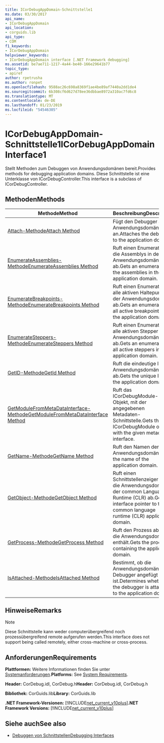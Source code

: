 ```yaml
---
title: ICorDebugAppDomain-Schnittstelle1
ms.date: 03/30/2017
api_name:
- ICorDebugAppDomain
api_location:
- corguids.lib
api_type:
- COM
f1_keywords:
- ICorDebugAppDomain
helpviewer_keywords:
- ICorDebugAppDomain interface [.NET Framework debugging]
ms.assetid: be7ae711-1217-4a44-be40-166e29641b77
topic_type:
- apiref
author: rpetrusha
ms.author: ronpet
ms.openlocfilehash: 9588ac26c698a8369f1ae4be89af7440a2dd1de4
ms.sourcegitcommit: 6b308cf6d627d78ee36dbbae8972a310ac7fd6c8
ms.translationtype: MT
ms.contentlocale: de-DE
ms.lasthandoff: 01/23/2019
ms.locfileid: "54546305"
---
```

# <a name="icordebugappdomain-interface1"></a><span data-ttu-id="7f637-102">ICorDebugAppDomain-Schnittstelle1</span><span class="sxs-lookup"><span data-stu-id="7f637-102">ICorDebugAppDomain Interface1</span></span>
<span data-ttu-id="7f637-103">Stellt Methoden zum Debuggen von Anwendungsdomänen bereit.</span><span class="sxs-lookup"><span data-stu-id="7f637-103">Provides methods for debugging application domains.</span></span> <span data-ttu-id="7f637-104">Diese Schnittstelle ist eine Unterklasse von ICorDebugController.</span><span class="sxs-lookup"><span data-stu-id="7f637-104">This interface is a subclass of ICorDebugController.</span></span>  
  
## <a name="methods"></a><span data-ttu-id="7f637-105">Methoden</span><span class="sxs-lookup"><span data-stu-id="7f637-105">Methods</span></span>  
  
|<span data-ttu-id="7f637-106">Methode</span><span class="sxs-lookup"><span data-stu-id="7f637-106">Method</span></span>|<span data-ttu-id="7f637-107">Beschreibung</span><span class="sxs-lookup"><span data-stu-id="7f637-107">Description</span></span>|  
|------------|-----------------|  
|[<span data-ttu-id="7f637-108">Attach-Methode</span><span class="sxs-lookup"><span data-stu-id="7f637-108">Attach Method</span></span>](../../../../docs/framework/unmanaged-api/debugging/icordebugappdomain-attach-method.md)|<span data-ttu-id="7f637-109">Fügt den Debugger an die Anwendungsdomäne an.</span><span class="sxs-lookup"><span data-stu-id="7f637-109">Attaches the debugger to the application domain.</span></span>|  
|[<span data-ttu-id="7f637-110">EnumerateAssemblies-Methode</span><span class="sxs-lookup"><span data-stu-id="7f637-110">EnumerateAssemblies Method</span></span>](../../../../docs/framework/unmanaged-api/debugging/icordebugappdomain-enumerateassemblies-method.md)|<span data-ttu-id="7f637-111">Ruft einen Enumerator für die Assemblys in der Anwendungsdomäne ab.</span><span class="sxs-lookup"><span data-stu-id="7f637-111">Gets an enumerator for the assemblies in the application domain.</span></span>|  
|[<span data-ttu-id="7f637-112">EnumerateBreakpoints-Methode</span><span class="sxs-lookup"><span data-stu-id="7f637-112">EnumerateBreakpoints Method</span></span>](../../../../docs/framework/unmanaged-api/debugging/icordebugappdomain-enumeratebreakpoints-method.md)|<span data-ttu-id="7f637-113">Ruft einen Enumerator für alle aktiven Haltepunkte in der Anwendungsdomäne ab.</span><span class="sxs-lookup"><span data-stu-id="7f637-113">Gets an enumerator for all active breakpoints in the application domain.</span></span>|  
|[<span data-ttu-id="7f637-114">EnumerateSteppers-Methode</span><span class="sxs-lookup"><span data-stu-id="7f637-114">EnumerateSteppers Method</span></span>](../../../../docs/framework/unmanaged-api/debugging/icordebugappdomain-enumeratesteppers-method.md)|<span data-ttu-id="7f637-115">Ruft einen Enumerator für alle aktiven Stepper in der Anwendungsdomäne ab.</span><span class="sxs-lookup"><span data-stu-id="7f637-115">Gets an enumerator for all active steppers in the application domain.</span></span>|  
|[<span data-ttu-id="7f637-116">GetID-Methode</span><span class="sxs-lookup"><span data-stu-id="7f637-116">GetId Method</span></span>](../../../../docs/framework/unmanaged-api/debugging/icordebugappdomain-getid-method.md)|<span data-ttu-id="7f637-117">Ruft die eindeutige ID der Anwendungsdomäne ab.</span><span class="sxs-lookup"><span data-stu-id="7f637-117">Gets the unique ID of the application domain.</span></span>|  
|[<span data-ttu-id="7f637-118">GetModuleFromMetaDataInterface-Methode</span><span class="sxs-lookup"><span data-stu-id="7f637-118">GetModuleFromMetaDataInterface Method</span></span>](../../../../docs/framework/unmanaged-api/debugging/icordebugappdomain-getmodulefrommetadatainterface-method.md)|<span data-ttu-id="7f637-119">Ruft das ICorDebugModule-Objekt, mit der angegebenen Metadaten-Schnittstelle.</span><span class="sxs-lookup"><span data-stu-id="7f637-119">Gets the ICorDebugModule object with the given metadata interface.</span></span>|  
|[<span data-ttu-id="7f637-120">GetName-Methode</span><span class="sxs-lookup"><span data-stu-id="7f637-120">GetName Method</span></span>](../../../../docs/framework/unmanaged-api/debugging/icordebugappdomain-getname-method.md)|<span data-ttu-id="7f637-121">Ruft den Namen der Anwendungsdomäne.</span><span class="sxs-lookup"><span data-stu-id="7f637-121">Gets the name of the application domain.</span></span>|  
|[<span data-ttu-id="7f637-122">GetObject-Methode</span><span class="sxs-lookup"><span data-stu-id="7f637-122">GetObject Method</span></span>](../../../../docs/framework/unmanaged-api/debugging/icordebugappdomain-getobject-method.md)|<span data-ttu-id="7f637-123">Ruft einen Schnittstellenzeiger auf die Anwendungsdomäne der common Language Runtime (CLR) ab.</span><span class="sxs-lookup"><span data-stu-id="7f637-123">Gets an interface pointer to the common language runtime (CLR) application domain.</span></span>|  
|[<span data-ttu-id="7f637-124">GetProcess-Methode</span><span class="sxs-lookup"><span data-stu-id="7f637-124">GetProcess Method</span></span>](../../../../docs/framework/unmanaged-api/debugging/icordebugappdomain-getprocess-method.md)|<span data-ttu-id="7f637-125">Ruft den Prozess ab, die die Anwendungsdomäne enthält.</span><span class="sxs-lookup"><span data-stu-id="7f637-125">Gets the process containing the application domain.</span></span>|  
|[<span data-ttu-id="7f637-126">IsAttached-Methode</span><span class="sxs-lookup"><span data-stu-id="7f637-126">IsAttached Method</span></span>](../../../../docs/framework/unmanaged-api/debugging/icordebugappdomain-isattached-method.md)|<span data-ttu-id="7f637-127">Bestimmt, ob die Anwendungsdomäne der Debugger angefügt ist.</span><span class="sxs-lookup"><span data-stu-id="7f637-127">Determines whether the debugger is attached to the application domain.</span></span>|  
  
## <a name="remarks"></a><span data-ttu-id="7f637-128">Hinweise</span><span class="sxs-lookup"><span data-stu-id="7f637-128">Remarks</span></span>  
  
> [!NOTE]
>  <span data-ttu-id="7f637-129">Diese Schnittstelle kann weder computerübergreifend noch prozessübergreifend remote aufgerufen werden.</span><span class="sxs-lookup"><span data-stu-id="7f637-129">This interface does not support being called remotely, either cross-machine or cross-process.</span></span>  
  
## <a name="requirements"></a><span data-ttu-id="7f637-130">Anforderungen</span><span class="sxs-lookup"><span data-stu-id="7f637-130">Requirements</span></span>  
 <span data-ttu-id="7f637-131">**Plattformen:** Weitere Informationen finden Sie unter [Systemanforderungen](../../../../docs/framework/get-started/system-requirements.md).</span><span class="sxs-lookup"><span data-stu-id="7f637-131">**Platforms:** See [System Requirements](../../../../docs/framework/get-started/system-requirements.md).</span></span>  
  
 <span data-ttu-id="7f637-132">**Header:** CorDebug.idl, CorDebug.h</span><span class="sxs-lookup"><span data-stu-id="7f637-132">**Header:** CorDebug.idl, CorDebug.h</span></span>  
  
 <span data-ttu-id="7f637-133">**Bibliothek:** CorGuids.lib</span><span class="sxs-lookup"><span data-stu-id="7f637-133">**Library:** CorGuids.lib</span></span>  
  
 <span data-ttu-id="7f637-134">**.NET Framework-Versionen:** [!INCLUDE[net_current_v10plus](../../../../includes/net-current-v10plus-md.md)]</span><span class="sxs-lookup"><span data-stu-id="7f637-134">**.NET Framework Versions:** [!INCLUDE[net_current_v10plus](../../../../includes/net-current-v10plus-md.md)]</span></span>  
  
## <a name="see-also"></a><span data-ttu-id="7f637-135">Siehe auch</span><span class="sxs-lookup"><span data-stu-id="7f637-135">See also</span></span>
- [<span data-ttu-id="7f637-136">Debuggen von Schnittstellen</span><span class="sxs-lookup"><span data-stu-id="7f637-136">Debugging Interfaces</span></span>](../../../../docs/framework/unmanaged-api/debugging/debugging-interfaces.md)
